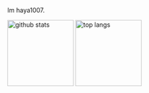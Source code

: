 Im haya1007.

<p align="left">
  <img alt="github stats" height="150px" src="https://github-readme-stats.vercel.app/api?username=haya1007&count_private=true&show_icons=true&theme=yeblu" />
  <img alt="top langs" height="150px" src="https://github-readme-stats.vercel.app/api/top-langs/?username=haya1007&layout=compact&theme=yeblu" />
</p>

